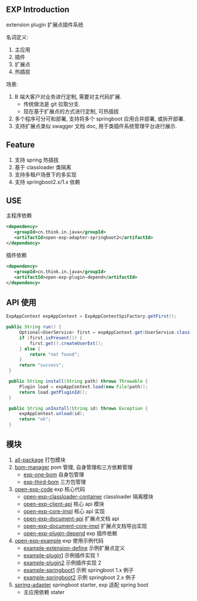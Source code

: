 ## EXP Introduction

extension plugin 扩展点插件系统

名词定义:
1. 主应用
2. 插件
3. 扩展点
4. 热插拔

场景:
1. B 端大客户对业务进行定制, 需要对主代码扩展. 
   - 传统做法是 git 拉取分支.
   - 现在基于扩展点的方式进行定制, 可热插拔
2. 多个程序可分可和部署, 支持将多个 springboot 应用合并部署, 或拆开部署.
3. 支持扩展点类似 swagger 文档 doc, 用于类插件系统管理平台进行展示.

## Feature

1. 支持 spring 热插拔
2. 基于 classloader 类隔离
3. 支持多租户场景下的多实现
4. 支持 springboot2.x/1.x 依赖


## USE

主程序依赖
```xml
<dependency>
   <groupId>cn.think.in.java</groupId>
   <artifactId>open-exp-adapter-springboot2</artifactId>
</dependency>
```

插件依赖
```xml
<dependency>
   <groupId>cn.think.in.java</groupId>
   <artifactId>open-exp-plugin-depend</artifactId>
</dependency>
```


## API 使用
```java
ExpAppContext expAppContext = ExpAppContextSpiFactory.getFirst();

public String run() {
     Optional<UserService> first = expAppContext.get(UserService.class).stream().findFirst();
     if (first.isPresent()) {
         first.get().createUserExt();
     } else {
         return "not found";
     }
     return "success";
 }

 public String install(String path) throws Throwable {
     Plugin load = expAppContext.load(new File(path));
     return load.getPluginId();
 }

 public String unInstall(String id) throws Exception {
     expAppContext.unload(id);
     return "ok";
 }
```

## 模块
1. [all-package](all-package) 打包模块
2. [bom-manager](bom-manager) pom 管理, 自身管理和三方依赖管理
   - [exp-one-bom](bom-manager%2Fexp-one-bom) 自身包管理
   - [exp-third-bom](bom-manager%2Fexp-third-bom) 三方包管理
3. [open-exp-code](open-exp-code) exp 核心代码
   - [open-exp-classloader-container](open-exp-code%2Fopen-exp-classloader-container) classloader 隔离模块
   - [open-exp-client-api](open-exp-code%2Fopen-exp-client-api) 核心 api 模块
   - [open-exp-core-impl](open-exp-code%2Fopen-exp-core-impl) 核心 api 实现
   - [open-exp-document-api](open-exp-code%2Fopen-exp-document-api) 扩展点文档 api
   - [open-exp-document-core-impl](open-exp-code%2Fopen-exp-document-core-impl) 扩展点文档导出实现
   - [open-exp-plugin-depend](open-exp-code%2Fopen-exp-plugin-depend) exp 插件依赖
4. [open-exp-example](open-exp-example) exp 使用示例代码
   - [example-extension-define](open-exp-example%2Fexample-extension-define) 示例扩展点定义
   - [example-plugin1](open-exp-example%2Fexample-plugin1) 示例插件实现 1
   - [example-plugin2](open-exp-example%2Fexample-plugin2) 示例插件实现 2
   - [example-springboot1](open-exp-example%2Fexample-springboot1) 示例 springboot 1.x 例子
   - [example-springboot2](open-exp-example%2Fexample-springboot2) 示例 springboot 2.x 例子
5. [spring-adapter](spring-adapter) springboot starter, exp 适配 spring boot
   - 主应用依赖 stater